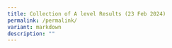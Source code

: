 ```yaml
---
title: Collection of A level Results (23 Feb 2024)
permalink: /permalink/
variant: markdown
description: ""
---
```

